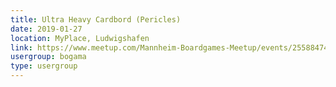 ```yaml
---
title: Ultra Heavy Cardbord (Pericles)
date: 2019-01-27
location: MyPlace, Ludwigshafen
link: https://www.meetup.com/Mannheim-Boardgames-Meetup/events/255884747/
usergroup: bogama
type: usergroup
---
```

